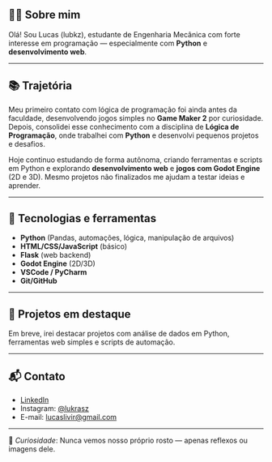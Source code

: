 ## 🧑‍💻 Sobre mim

Olá! Sou Lucas (lubkz), estudante de Engenharia Mecânica com forte interesse em programação — especialmente com **Python** e **desenvolvimento web**.

---

## 📚 Trajetória

Meu primeiro contato com lógica de programação foi ainda antes da faculdade, desenvolvendo jogos simples no **Game Maker 2** por curiosidade. Depois, consolidei esse conhecimento com a disciplina de **Lógica de Programação**, onde trabalhei com **Python** e desenvolvi pequenos projetos e desafios.

Hoje continuo estudando de forma autônoma, criando ferramentas e scripts em Python e explorando **desenvolvimento web** e **jogos com Godot Engine** (2D e 3D). Mesmo projetos não finalizados me ajudam a testar ideias e aprender.

---

## 🧰 Tecnologias e ferramentas

- **Python** (Pandas, automações, lógica, manipulação de arquivos)
- **HTML/CSS/JavaScript** (básico)
- **Flask** (web backend)
- **Godot Engine** (2D/3D)
- **VSCode / PyCharm**
- **Git/GitHub**

---

## 🚀 Projetos em destaque

Em breve, irei destacar projetos com análise de dados em Python, ferramentas web simples e scripts de automação.

---

## 📬 Contato

- [LinkedIn](https://www.linkedin.com/in/lucas-milfont-806b88279)
- Instagram: [@lukrasz](https://instagram.com/lukrasz)  
- E-mail: lucaslivir@gmail.com  

---

📝 *Curiosidade*: Nunca vemos nosso próprio rosto — apenas reflexos ou imagens dele.

